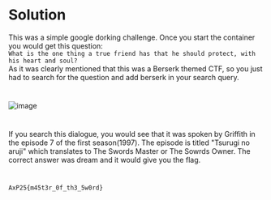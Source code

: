 # Solution
This was a simple google dorking challenge. Once you start the container you would get this question:  
``What is the one thing a true friend has that he should protect, with his heart and soul?``  
As it was clearly mentioned that this was a Berserk themed CTF, so you just had to search for the question and add berserk in your search query.
#
![image](https://github.com/user-attachments/assets/2d3b5364-5b8a-4fcf-80b6-b47696739b15)
#
If you search this dialogue, you would see that it was spoken by Griffith in the episode 7 of the first season(1997). The episode is titled "Tsurugi no aruji" which translates to The Swords Master or The Sowrds Owner. The correct answer was dream and it would give you the flag.
#
``AxP25{m45t3r_0f_th3_5w0rd}``
